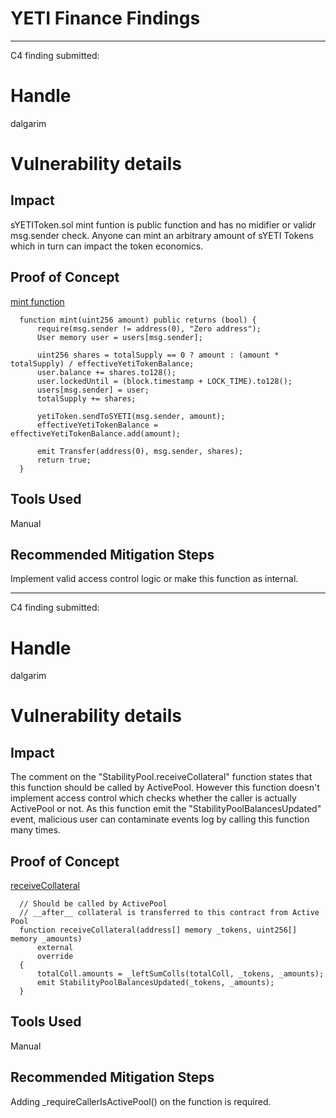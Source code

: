 # YETI Finance Findings
--------------------------------------------------------------------------------------------------------------------------------------------------------
C4 finding submitted:

# Handle

dalgarim


# Vulnerability details

## Impact
sYETIToken.sol mint funtion is public function and has no midifier or validr msg.sender check.
Anyone can mint an arbitrary amount of sYETI Tokens which in turn can impact the token economics.

## Proof of Concept
[mint function](https://github.com/code-423n4/2021-12-yetifinance/blob/main/packages/contracts/contracts/YETI/sYETIToken.sol#L174)
```
  function mint(uint256 amount) public returns (bool) {
      require(msg.sender != address(0), "Zero address");
      User memory user = users[msg.sender];

      uint256 shares = totalSupply == 0 ? amount : (amount * totalSupply) / effectiveYetiTokenBalance;
      user.balance += shares.to128();
      user.lockedUntil = (block.timestamp + LOCK_TIME).to128();
      users[msg.sender] = user;
      totalSupply += shares;

      yetiToken.sendToSYETI(msg.sender, amount);
      effectiveYetiTokenBalance = effectiveYetiTokenBalance.add(amount);

      emit Transfer(address(0), msg.sender, shares);
      return true;
  }
```

## Tools Used
Manual

## Recommended Mitigation Steps
Implement valid access control logic or make this function as internal.

--------------------------------------------------------------------------------------------------------------------------------------------------------

C4 finding submitted:

# Handle

dalgarim


# Vulnerability details

## Impact
The comment on the "StabilityPool.receiveCollateral" function states that this function should be called by ActivePool.
However this function doesn't implement access control which checks whether the caller is actually ActivePool or not.
As this function emit the "StabilityPoolBalancesUpdated" event, malicious user can contaminate events log by calling this function many times.

## Proof of Concept
[receiveCollateral](https://github.com/code-423n4/2021-12-yetifinance/blob/main/packages/contracts/contracts/StabilityPool.sol#L1143)
```
  // Should be called by ActivePool
  // __after__ collateral is transferred to this contract from Active Pool
  function receiveCollateral(address[] memory _tokens, uint256[] memory _amounts)
      external
      override
  {
      totalColl.amounts = _leftSumColls(totalColl, _tokens, _amounts);
      emit StabilityPoolBalancesUpdated(_tokens, _amounts);
  }
```

## Tools Used
Manual

## Recommended Mitigation Steps
Adding _requireCallerIsActivePool() on the function is required.
